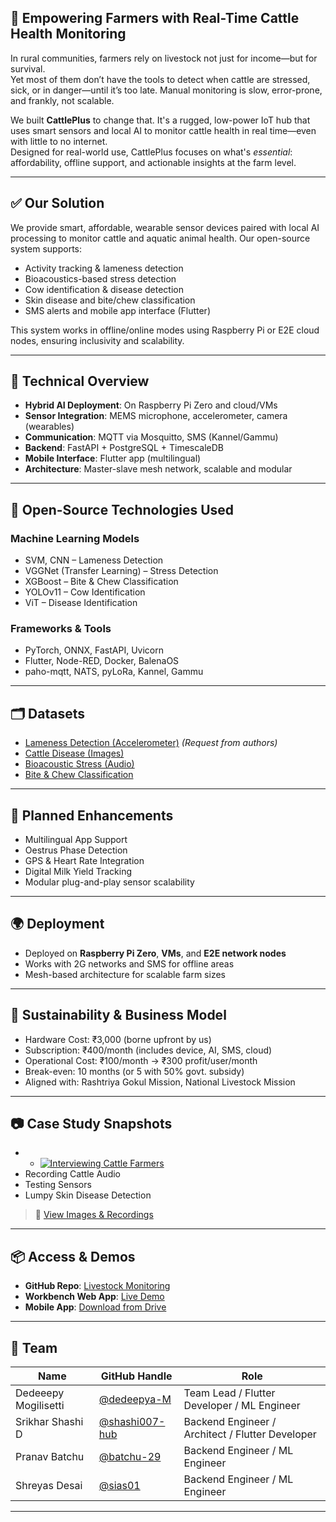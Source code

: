 ## 🐄 **Empowering Farmers with Real-Time Cattle Health Monitoring**

In rural communities, farmers rely on livestock not just for income—but for survival.  
Yet most of them don’t have the tools to detect when cattle are stressed, sick, or in danger—until it’s too late. Manual monitoring is slow, error-prone, and frankly, not scalable.

We built **CattlePlus** to change that. It's a rugged, low-power IoT hub that uses smart sensors and local AI to monitor cattle health in real time—even with little to no internet.  
Designed for real-world use, CattlePlus focuses on what's *essential*: affordability, offline support, and actionable insights at the farm level.


---

## ✅ Our Solution
We provide smart, affordable, wearable sensor devices paired with local AI processing to monitor cattle and aquatic animal health. Our open-source system supports:

- Activity tracking & lameness detection  
- Bioacoustics-based stress detection  
- Cow identification & disease detection  
- Skin disease and bite/chew classification  
- SMS alerts and mobile app interface (Flutter)

This system works in offline/online modes using Raspberry Pi or E2E cloud nodes, ensuring inclusivity and scalability.

---

## 🧠 Technical Overview

- **Hybrid AI Deployment**: On Raspberry Pi Zero and cloud/VMs
- **Sensor Integration**: MEMS microphone, accelerometer, camera (wearables)
- **Communication**: MQTT via Mosquitto, SMS (Kannel/Gammu)
- **Backend**: FastAPI + PostgreSQL + TimescaleDB
- **Mobile Interface**: Flutter app (multilingual)
- **Architecture**: Master-slave mesh network, scalable and modular

---

## 🔧 Open-Source Technologies Used

### Machine Learning Models
- SVM, CNN – Lameness Detection  
- VGGNet (Transfer Learning) – Stress Detection  
- XGBoost – Bite & Chew Classification  
- YOLOv11 – Cow Identification  
- ViT – Disease Identification  

### Frameworks & Tools
- PyTorch, ONNX, FastAPI, Uvicorn  
- Flutter, Node-RED, Docker, BalenaOS  
- paho-mqtt, NATS, pyLoRa, Kannel, Gammu

---

## 🗂 Datasets

- [Lameness Detection (Accelerometer)](https://www.sciencedirect.com/science/article/pii/S0168169923008888) *(Request from authors)*
- [Cattle Disease (Images)](https://universe.roboflow.com/sliit-kuemd/cattle-diseases)
- [Bioacoustic Stress (Audio)](https://www.kaggle.com/datasets/lscadfacomufms/cattle-bioacoustic-dataset)
- [Bite & Chew Classification](https://dataverse.unr.edu.ar/dataset.xhtml?persistentId=doi:10.57715/UNR/T7SDAX)

---

## 🔮 Planned Enhancements

- Multilingual App Support  
- Oestrus Phase Detection  
- GPS & Heart Rate Integration  
- Digital Milk Yield Tracking  
- Modular plug-and-play sensor scalability

---

## 🌍 Deployment

- Deployed on **Raspberry Pi Zero**, **VMs**, and **E2E network nodes**
- Works with 2G networks and SMS for offline areas
- Mesh-based architecture for scalable farm sizes

---

## 💸 Sustainability & Business Model

- Hardware Cost: ₹3,000 (borne upfront by us)  
- Subscription: ₹400/month (includes device, AI, SMS, cloud)  
- Operational Cost: ₹100/month → ₹300 profit/user/month  
- Break-even: 10 months (or 5 with 50% govt. subsidy)  
- Aligned with: Rashtriya Gokul Mission, National Livestock Mission

---

## 📷 Case Study Snapshots

- - [![Interviewing Cattle Farmers](https://example.com/path-to-thumbnail.jpg)](https://photos.app.goo.gl/FuCRPLhDK4wzN4Pg7)
- Recording Cattle Audio  
- Testing Sensors  
- Lumpy Skin Disease Detection

> 📸 [View Images & Recordings](https://photos.google.com/share/AF1QipNqzm3BySJmUFz0hH1mG1mRoyeG2IZXoVNX_F6hfE6UV6fIJ5qsC_p6GavInrij5w?key=U2hOTV83ZDV4ajR4SGNqWFV3V1UteHY5MVJKdk9n)


---

## 📦 Access & Demos

- **GitHub Repo**: [Livestock Monitoring](https://github.com/shashi007-hub/livestock-monitoring)  
- **Workbench Web App**: [Live Demo](http://164.52.194.74:8000/)  
- **Mobile App**: [Download from Drive](https://drive.google.com/drive/folders/12bX0ncqKzv1TpDrqnhcI4tGe6obPycIU?usp=sharing)

---

## 👥 Team

| Name                 | GitHub Handle                                  | Role                                                   |
|----------------------|-------------------------------------------------|--------------------------------------------------------|
| Dedeeepy Mogilisetti | [@dedeepya-M](https://github.com/dedeepya-M)   | Team Lead / Flutter Developer / ML Engineer           |
| Srikhar Shashi D     | [@shashi007-hub](https://github.com/shashi007-hub) | Backend Engineer / Architect / Flutter Developer      |
| Pranav Batchu        | [@batchu-29](https://github.com/batchu-29)     | Backend Engineer / ML Engineer                        |
| Shreyas Desai        | [@sias01](https://github.com/sias01)           | Backend Engineer / ML Engineer                        |


---


